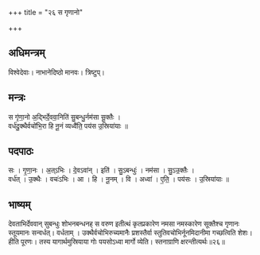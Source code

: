 +++
title = "२६ स गृणानो"

+++
## अधिमन्त्रम्
विश्वेदेवाः। नाभानेदिष्ठो मानवः। त्रिष्टुप्।

## मन्त्रः
स गृ॑णा॒नो अ॒द्भिर्दे॒ववा॒निति॑ सु॒बन्धु॒र्नम॑सा सू॒क्तैः ।  
वर्ध॑दु॒क्थैर्वचो॑भि॒रा हि नू॒नं व्यध्वै॑ति॒ पय॑स उ॒स्रिया॑याः ॥

## पदपाठः
सः । गृ॒णा॒नः । अ॒त्ऽभिः । दे॒वऽवा॑न् । इति॑ । सु॒ऽबन्धुः॑ । नम॑सा । सु॒ऽउ॒क्तैः ।  
वर्ध॑त् । उ॒क्थैः । वचः॑ऽभिः । आ । हि । नू॒नम् । वि । अध्वा॑ । ए॒ति॒ । पय॑सः । उ॒स्रिया॑याः ॥

## भाष्यम्
देवताभिर्देववान् सुबन्धुः शोभनबन्धनह् स वरुण इतीत्थं कृतप्रकारेण नमसा नमस्कारेण सूक्तैश्च गृणानः स्तूयमानः सन्वर्धत्। वर्धताम् । उक्थैर्वचोभिरुच्यमानैः प्रशस्तैर्वा स्तुतिवचोभिर्नूनमिदानीमा गच्छत्विति शेशः। हीति पूरणः। तस्य यागार्थमुस्रियाया गोः पयसोऽध्वा मार्गो व्येति। स्तनाग्राणि क्षरन्तीत्यर्थः॥२६॥